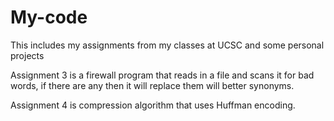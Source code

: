 # My-code
This includes my assignments from my classes at UCSC and some personal projects

Assignment 3 is a firewall program that reads in a file and scans it for bad words, if there are any then it will replace them will better synonyms.

Assignment 4 is compression algorithm that uses Huffman encoding.
